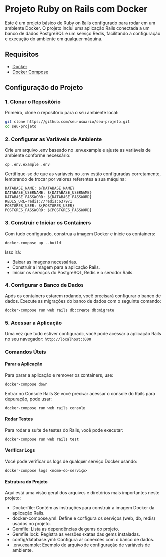 # Projeto Ruby on Rails com Docker

Este é um projeto básico de Ruby on Rails configurado para rodar em um ambiente Docker. O projeto inclui uma aplicação Rails conectada a um banco de dados PostgreSQL e um serviço Redis, facilitando a configuração e execução do ambiente em qualquer máquina.

## Requisitos

- [Docker](https://docs.docker.com/get-docker/)
- [Docker Compose](https://docs.docker.com/compose/install/)

## Configuração do Projeto

### 1. Clonar o Repositório

Primeiro, clone o repositório para o seu ambiente local:

```bash
git clone https://github.com/seu-usuario/seu-projeto.git
cd seu-projeto
```

### 2. Configurar as Variáveis de Ambiente

Crie um arquivo .env baseado no .env.example e ajuste as variáveis de ambiente conforme necessário:

```
cp .env.example .env
```

Certifique-se de que as variáveis no .env estão configuradas corretamente, lembrando de trocar por valores referentes a sua máquina:
```
DATABASE_NAME: ${DATABASE_NAME}
DATABASE_USERNAME: ${DATABASE_USERNAME}
DATABASE_PASSWORD: ${DATABASE_PASSWORD}
REDIS_URL=redis://redis:6379/1
POSTGRES_USER: ${POSTGRES_USER}
POSTGRES_PASSWORD: ${POSTGRES_PASSWORD}
```

### 3. Construir e Iniciar os Containers

Com tudo configurado, construa a imagem Docker e inicie os containers:
```
docker-compose up --build
```

Isso irá:

- Baixar as imagens necessárias.
- Construir a imagem para a aplicação Rails.
- Iniciar os serviços do PostgreSQL, Redis e o servidor Rails.

### 4. Configurar o Banco de Dados

Após os containers estarem rodando, você precisará configurar o banco de dados. Execute as migrações do banco de dados com o seguinte comando:
```
docker-compose run web rails db:create db:migrate
```

### 5. Acessar a Aplicação

Uma vez que tudo estiver configurado, você pode acessar a aplicação Rails no seu navegador:
`http://localhost:3000`

### Comandos Úteis

#### Parar a Aplicação

Para parar a aplicação e remover os containers, use:
```
docker-compose down
```

Entrar no Console Rails
Se você precisar acessar o console do Rails para depuração, pode usar:
```
docker-compose run web rails console
```

#### Rodar Testes
Para rodar a suíte de testes do Rails, você pode executar:
```
docker-compose run web rails test
```

#### Verificar Logs
Você pode verificar os logs de qualquer serviço Docker usando:
```
docker-compose logs <nome-do-serviço>
```

#### Estrutura do Projeto
Aqui está uma visão geral dos arquivos e diretórios mais importantes neste projeto:

- Dockerfile: Contém as instruções para construir a imagem Docker da aplicação Rails.
- docker-compose.yml: Define e configura os serviços (web, db, redis) usados no projeto.
- Gemfile: Lista as dependências de gems do projeto.
- Gemfile.lock: Registra as versões exatas das gems instaladas.
- config/database.yml: Configura as conexões com o banco de dados.
- .env.example: Exemplo de arquivo de configuração de variáveis de ambiente.






